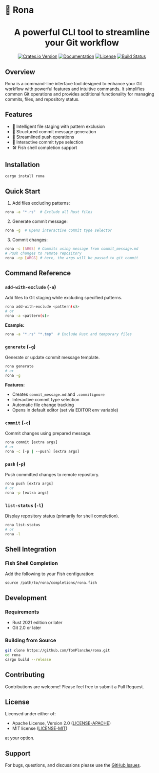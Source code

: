 # 🔌 Rona

<h1 align="center">
    A powerful CLI tool to streamline your Git workflow
</h1>

<p align="center">
  <a href="https://crates.io/crates/rona"><img src="https://img.shields.io/crates/v/rona.svg" alt="Crates.io Version"></a>
  <a href="https://docs.rs/rona"><img src="https://img.shields.io/docsrs/rona/latest" alt="Documentation"></a>
  <a href="https://github.com/TomPlanche/rona/blob/main/LICENSE"><img src="https://img.shields.io/crates/l/rona" alt="License"></a>
  <a href="https://github.com/TomPlanche/rona/actions/workflows/rust.yaml"><img src="https://github.com/TomPlanche/rona/actions/workflows/rust.yaml/badge.svg" alt="Build Status"></a>
</p>

## Overview

Rona is a command-line interface tool designed to enhance your Git workflow with powerful features and intuitive commands. It simplifies common Git operations and provides additional functionality for managing commits, files, and repository status.

## Features

- 🚀 Intelligent file staging with pattern exclusion
- 📝 Structured commit message generation
- 🔄 Streamlined push operations
- 🎯 Interactive commit type selection
- 🛠 Fish shell completion support

## Installation

```bash
cargo install rona
```

## Quick Start

1. Add files excluding patterns:
```bash
rona -a "*.rs"  # Exclude all Rust files
```

2. Generate commit message:
```bash
rona -g  # Opens interactive commit type selector
```

3. Commit changes:
```bash
rona -c [ARGS] # Commits using message from commit_message.md
# Push changes to remote repository
rona -cp [ARGS] # here, the args will be passed to git commit
```

## Command Reference

### `add-with-exclude` (`-a`)
Add files to Git staging while excluding specified patterns.

```bash
rona add-with-exclude <pattern(s)>
# or
rona -a <pattern(s)>
```

**Example:**
```bash
rona -a "*.rs" "*.tmp"  # Exclude Rust and temporary files
```

### `generate` (`-g`)
Generate or update commit message template.

```bash
rona generate
# or
rona -g
```

**Features:**
- Creates `commit_message.md` and `.commitignore`
- Interactive commit type selection
- Automatic file change tracking
- Opens in default editor (set via EDITOR env variable)

### `commit` (`-c`)
Commit changes using prepared message.

```bash
rona commit [extra args]
# or
rona -c [-p | --push] [extra args]
```

### `push` (`-p`)
Push committed changes to remote repository.

```bash
rona push [extra args]
# or
rona -p [extra args]
```

### `list-status` (`-l`)
Display repository status (primarily for shell completion).

```bash
rona list-status
# or
rona -l
```

## Shell Integration

### Fish Shell Completion
Add the following to your Fish configuration:

```fish
source /path/to/rona/completions/rona.fish
```

## Development

### Requirements
- Rust 2021 edition or later
- Git 2.0 or later

### Building from Source
```bash
git clone https://github.com/TomPlanche/rona.git
cd rona
cargo build --release
```

## Contributing

Contributions are welcome! Please feel free to submit a Pull Request.

## License

Licensed under either of:
- Apache License, Version 2.0 ([LICENSE-APACHE](LICENSE-APACHE))
- MIT license ([LICENSE-MIT](LICENSE-MIT))

at your option.

## Support

For bugs, questions, and discussions please use the [GitHub Issues](https://github.com/TomPlanche/rona/issues).
